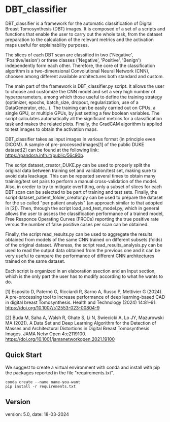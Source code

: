 # DBT_classifier
DBT_classifier is a framework for the automatic classification of Digital Breast Tomosynthesis (DBT) images. It is composed of a set of a scripts and functions that enable the user to carry out the whole task, from the dataset preparation to the calculation of the relevant metrics and the activation maps useful for explainability purposes.

The slices of each DBT scan are classified in two ('Negative', 'Positive/lesion') or three classes ('Negative', 'Positive', 'Benign') independently form each other. Therefore, the core of the classification algorithm is a two-dimensional Convolutional Neural Network (CNN), choosen among different available architectures both standard and custom.

The main part of the framework is DBT_classifier.py script. It allows the user to choose and customize the CNN model and set a very high number of hyperparameters, among which those useful to define the training strategy (optimizer, epochs, batch_size, dropout, regularization, use of a DataGenerator, etc...). The training can be easily carried out on CPUs, a single GPU, or multiple GPUs, by just setting a few boolean variables. The script calculates automatically all the significant metrics for a classification task and makes the related plots. Finally, the GradCAM algorithm is applied to test images to obtain the activation maps.

DBT_classifier takes as input images in various format (in principle even DICOM). A sample of pre-processed images[1] of the public DUKE dataset[2] can be found at the following link: https://pandora.infn.it/public/56c90b.

The script dataset_creator_DUKE.py can be used to properly split the original data between training set and validation/test set, making sure to avoid data leackage. This can be repeated several times to obtain many training/test set pairs to perform a manual cross-validation of the model. Also, in oreder to try to mitigate overfitting, only a subset of slices for each DBT scan can be selected to be part of training and test sets. Finally, the script dataset_patient_folder_creator.py can be used to prepare the dataset for the so called "per patient analysis" (an approach similar to that adopted in [2]). Then, through the script load_and_test_model.py, which in general allows the user to assess the classification performance of a trained model, Free Responce Operating Curves (FROCs) reporting the true positive rate versus the number of false positive cases per scan can be obtained.

Finally, the script read_results.py can be used to aggregate the results obtained from models of the same CNN trained on different subsets (folds) of the original dataset. Whereas, the script read_results_analysis.py can be used to read the output data obtained from the previous one and it can be very useful to campare the performance of different CNN architectures trained on the same dataset.

Each script is organized in an elaboration ssection and an Input section, which is the only part the user has to modify according to what he wants to do.

[1] Esposito D, Paternò G, Ricciardi R, Sarno A, Russo P, Mettivier G (2024).
A pre-processing tool to increase performance of deep learning-based CAD in digital breast Tomosynthesis.
Health and Technology (2024) 14:81–91. https://doi.org/10.1007/s12553-023-00804-9

[2] Buda M, Saha A, Walsh R, Ghate S, Li N, Swiecicki A, Lo JY, Mazurowski MA (2021). A Data Set and
Deep Learning Algorithm for the Detection of Masses and Architectural Distortions in Digital Breast
Tomosynthesis Images. JAMA Netw Open 4:e2119100. https://doi.org/10.1001/jamanetworkopen.2021.19100

## Quick Start
We suggest to create a virtual environment with conda and install with pip the packages reported in the file "requirements.txt".

```
conda create --name name-you-want
pip install -r requirements.txt
```

## Version
version: 5.0, 
date: 18-03-2024

